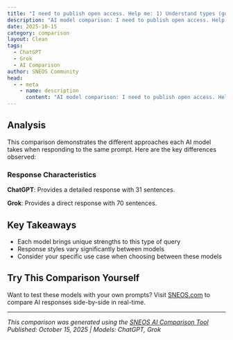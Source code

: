 ```yaml
---
title: "I need to publish open access. Help me: 1) Understand types (gold"
description: "AI model comparison: I need to publish open access. Help me: 1) Understand types (gold..."
date: 2025-10-15
category: comparison
layout: Clean
tags:
  - ChatGPT
  - Grok
  - AI Comparison
author: SNEOS Community
head:
  - - meta
    - name: description
      content: "AI model comparison: I need to publish open access. Help me: 1) Understand types (gold..."
---
```


<ChatComparison
  title="I need to publish open access. Help me: 1) Understand types (gold"
  prompt="I need to publish open access. Help me: 1) Understand types (gold"
  :responses='{"ChatGPT": "Open access (OA) publishing refers to the practice of providing unrestricted access to research outputs such as journal articles, theses, data sets, and other types of scholarly work. Here\u2019s a breakdown of the main types of open access, focusing particularly on \u0022gold\u0022 open access:\n\n### 1. Gold Open Access\nGold Open Access refers to the immediate and unrestricted availability of research articles via the publisher\u0027s platform. In this model:\n\n- **Publishing Fee**: Authors or their institutions may need to pay an article processing charge (APC) to make their work openly accessible. This fee covers the costs of publication, peer review, and hosting.\n- **Licensing**: Articles are often published under a Creative Commons (CC) license, allowing others to share and build upon the work while giving proper credit to the original authors.\n- **Publishing Venues**: Journals that operate under the gold open access model include fully open access journals (like PLOS ONE, BMC series) and hybrid journals (where some articles are open access and others are subscription-based).\n\n### 2. Other Types of Open Access\n\n#### Green Open Access\n- **Self-Archiving**: Authors can deposit their manuscripts in a repository (institutional or subject-based) for free public access.\n- **Publisher Policies**: The original version may be embargoed, meaning there might be a time period before it can be made available openly.\n- **No Fees**: There are typically no fees associated with green OA, but it relies on authors\u2019 compliance.\n\n#### Bronze Open Access\n- **Free Access**: Articles are made available for free by the publisher but without a formal open access license. The publisher may change access rules or revoke access at any time.\n- **Not Fully Open**: Unlike gold or green OA, there is no commitment to continued open access.\n\n#### Platinum or Diamond Open Access\n- **No Fees or Charges**: In this model, there are no publication fees for authors or readers. This is often sustained through institutional support, grants, or donations.\n- **Fully Open Access**: Articles are available openly and often hosted on platforms that support open access publishing.\n\n### Choosing an Open Access Route\nWhen deciding on a publication route, consider the following:\n\n- **Funding Availability**: Can you pay for publication fees? Are there grants available that cover APCs?\n- **Institutional Policies**: Many universities and research institutions have policies or funds to support open access publishing. Check with your institution.\n- **Field Norms**: Some research fields lean more toward certain types of access. Investigate what\u2019s common in your discipline.\n- **Publisher Policies**: Review the policies of your target journals to understand their open access options.\n\n### Final Steps\n1. **Select a Journal**: Choose a journal that aligns with your research and has clear open access options.\n2. **Check Costs**: If opting for gold OA, find out about the APCs and any available institutional support.\n3. **License**: Decide on a suitable Creative Commons license for your work if applicable.\n\nIf you have specific questions or need guidance on a particular aspect of open access publishing, feel free to ask!", "Grok": "### Understanding Open Access Publishing\n\nOpen Access (OA) publishing makes research freely available online without paywalls, promoting wider dissemination and impact. It\u0027s typically funded through author fees, institutional support, or sponsorships rather than subscriptions. There are several OA models, with \u0022gold\u0022 being one of the most straightforward. Below, I\u0027ll break down the main types, starting with gold as you mentioned. This is based on standard frameworks from organizations like the Directory of Open Access Journals (DOAJ) and Coalition S (cOAlition S).\n\n#### 1. Gold Open Access\n- **Description**: Articles are published directly in an OA journal or platform, where the final version (including peer review) is immediately free to read, download, and reuse (often under a Creative Commons license). No embargo period.\n- **How it works**: Publishers charge an Article Processing Charge (APC) to authors (typically $1,000\u2013$5,000, varying by journal; waivers available for low-income researchers via programs like Research4Life). The journal is fully OA from the start.\n- **Examples**: PLOS ONE, Nature Communications, BMC series.\n- **Pros**: High visibility, rigorous peer review, immediate access. Compliant with funder mandates (e.g., Plan S).\n- **Cons**: APCs can be expensive; predatory journals sometimes mimic gold OA.\n- **Evidence**: DOAJ indexes over 18,000 gold OA journals (as of 2023), showing its dominance in OA publishing. Studies (e.g., Piwowar et al., 2018 in PeerJ) indicate gold OA articles get 1.5\u20132x more citations.\n\n#### 2. Green Open Access (Self-Archiving)\n- **Description**: Authors publish in a traditional subscription journal but self-archive a version (e.g., preprint or accepted manuscript) in an OA repository. Access is free, but there may be an embargo (6\u201312 months) before the full version is shared.\n- **How it works**: No APCs usually, but you must check journal policies (via SHERPA/RoMEO database). Repositories include institutional ones (e.g., your university\u0027s), subject-specific (arXiv, PubMed Central), or general (Zenodo).\n- **Examples**: Archiving in Europe PMC after embargo, or posting to ResearchGate.\n- **Pros**: Low or no cost; retains subscription journal prestige.\n- **Cons**: Delayed access; version control issues (not always the publisher\u0027s formatted version).\n- **Evidence**: The Budapest Open Access Initiative (2002) popularized green OA. A 2022 study in Scientometrics found 40% of articles are green OA, often hybrid with subscriptions.\n\n#### 3. Hybrid Open Access\n- **Description**: A subscription journal allows authors to pay an APC to make individual articles OA, while the rest remains behind a paywall. It\u0027s a \u0022middle ground\u0022 between gold and traditional publishing.\n- **How it works**: Opt-in during submission; APCs similar to gold ($2,000\u2013$4,000). Common in society or legacy journals transitioning to OA.\n- **Examples**: Many Elsevier or Springer journals offer hybrid options.\n- **Pros**: Flexibility for specific articles; maintains journal\u0027s overall model.\n- **Cons**: \u0022Double-dipping\u0022 criticism (publishers charge both subscriptions and APCs); not fully OA-compliant for some funders.\n- **Evidence**: cOAlition S discourages hybrid in its 2021 guidance, favoring transformative agreements. Usage data from Clarivate shows hybrid OA growing to 20% of publications by 2023.\n\n#### 4. Diamond/Platinum Open Access\n- **Description**: Fully OA journals with no APCs for authors or readers\u2014funded by institutions, governments, libraries, or societies. Often called \u0022diamond\u0022 for its non-commercial purity.\n- **How it works**: No fees; common in non-English languages or niche fields. Platforms like SciELO or Open Library of Humanities host them.\n- **Examples**: Journal of Machine Learning Research, eLife (transitioning).\n- **Pros**: Equitable (no financial barriers); high quality in supported communities.\n- **Cons**: Limited scale; funding dependency.\n- **Evidence**: The Diamond Study (2021, by OPERAS network) identified 29,000 diamond journals worldwide, covering 50% of OA articles in some regions like Latin America.\n\n#### Tips for Publishing Open Access\n- **Choose based on your field/funder**: STEM often uses gold; humanities lean green/diamond. Check mandates (e.g., NIH requires OA within 12 months).\n- **Find journals**: Use DOAJ, Scopus, or Web of Science filters for OA.\n- **Costs and support**: Look for APC waivers (e.g., 80% of PLOS journals offer them). Institutions often cover fees via Read \u0026 Publish deals.\n- **Avoid pitfalls**: Verify journals via Think.Check.Submit to dodge predators.\n- **Next steps**: If you specify your field or journal, I can help narrow options. Tools like Unpaywall or Open Access Button can find free versions of paywalled papers.\n\nThis covers the essentials\u2014let me know how else I can assist!"}' published-date="{DateTime.UtcNow:HH:mm}"
/>

## Analysis

This comparison demonstrates the different approaches each AI model takes when responding to the same prompt. Here are the key differences observed:

### Response Characteristics

**ChatGPT**: Provides a detailed response with 31 sentences. 

**Grok**: Provides a direct response with 70 sentences. 

## Key Takeaways

- Each model brings unique strengths to this type of query
- Response styles vary significantly between models
- Consider your specific use case when choosing between these models

## Try This Comparison Yourself

Want to test these models with your own prompts? Visit [SNEOS.com](https://sneos.com) to compare AI responses side-by-side in real-time.

---

*This comparison was generated using the [SNEOS AI Comparison Tool](https://sneos.com)*
*Published: October 15, 2025 | Models: ChatGPT, Grok*
